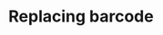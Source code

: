 ---
sectionid: r-barcode
sectionclass: h2
title: Replacing barcode
parent-id: barcodes
number: 7300
---